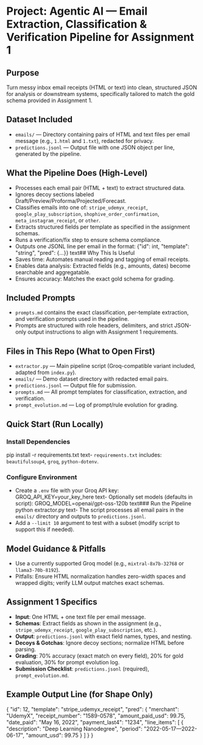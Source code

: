 # Project: Agentic AI — Email Extraction, Classification & Verification Pipeline for Assignment 1

## Purpose

Turn messy inbox email receipts (HTML or text) into clean, structured JSON for analysis or downstream systems, specifically tailored to match the gold schema provided in Assignment 1.

## Dataset Included

- `emails/` — Directory containing pairs of HTML and text files per email message (e.g., `1.html` and `1.txt`), redacted for privacy.
- `predictions.jsonl` — Output file with one JSON object per line, generated by the pipeline.

## What the Pipeline Does (High-Level)

- Processes each email pair (HTML + text) to extract structured data.
- Ignores decoy sections labeled Draft/Preview/Proforma/Projected/Forecast.
- Classifies emails into one of: `stripe_udemyx_receipt`, `google_play_subscription`, `shophive_order_confirmation`, `meta_instagram_receipt`, or `other`.
- Extracts structured fields per template as specified in the assignment schemas.
- Runs a verification/fix step to ensure schema compliance.
- Outputs one JSONL line per email in the format:
  {"id": int, "template": "string", "pred": {...}}
  text## Why This Is Useful
- Saves time: Automates manual reading and tagging of email receipts.
- Enables data analysis: Extracted fields (e.g., amounts, dates) become searchable and aggregatable.
- Ensures accuracy: Matches the exact gold schema for grading.

## Included Prompts

- `prompts.md` contains the exact classification, per-template extraction, and verification prompts used in the pipeline.
- Prompts are structured with role headers, delimiters, and strict JSON-only output instructions to align with Assignment 1 requirements.

## Files in This Repo (What to Open First)

- `extractor.py` — Main pipeline script (Groq-compatible variant included, adapted from `index.py`).
- `emails/` — Demo dataset directory with redacted email pairs.
- `predictions.jsonl` — Output file for submission.
- `prompts.md` — All prompt templates for classification, extraction, and verification.
- `prompt_evolution.md` — Log of prompt/rule evolution for grading.

## Quick Start (Run Locally)

### Install Dependencies

pip install -r requirements.txt
text- `requirements.txt` includes: `beautifulsoup4`, `groq`, `python-dotenv`.

### Configure Environment

- Create a `.env` file with your Groq API key:
  GROQ_API_KEY=your_key_here
  text- Optionally set models (defaults in script):
  GROQ_MODEL=openai/gpt-oss-120b
  text### Run the Pipeline
  python extractor.py
  text- The script processes all email pairs in the `emails/` directory and outputs to `predictions.jsonl`.
- Add a `--limit 10` argument to test with a subset (modify script to support this if needed).

## Model Guidance & Pitfalls

- Use a currently supported Groq model (e.g., `mixtral-8x7b-32768` or `llama3-70b-8192`).
- Pitfalls: Ensure HTML normalization handles zero-width spaces and wrapped digits; verify LLM output matches exact schemas.

## Assignment 1 Specifics

- **Input**: One HTML + one text file per email message.
- **Schemas**: Extract fields as shown in the assignment (e.g., `stripe_udemyx_receipt`, `google_play_subscription`, etc.).
- **Output**: `predictions.jsonl` with exact field names, types, and nesting.
- **Decoys & Gotchas**: Ignore decoy sections; normalize HTML before parsing.
- **Grading**: 70% accuracy (exact match on every field), 20% for gold evaluation, 30% for prompt evolution log.
- **Submission Checklist**: `predictions.jsonl` (required), `prompt_evolution.md`.

## Example Output Line (for Shape Only)

{
"id": 12,
"template": "stripe_udemyx_receipt",
"pred": {
"merchant": "UdemyX",
"receipt_number": "1589-0578",
"amount_paid_usd": 99.75,
"date_paid": "May 16, 2022",
"payment_last4": "1234",
"line_items": [
{ "description": "Deep Learning Nanodegree", "period": "2022-05-17—2022-06-17", "amount_usd": 99.75 }
]
}
}
